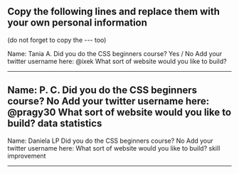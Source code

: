## Copy the following lines and replace them with your own personal information
(do not forget to copy the --- too)

Name: Tania A.
Did you do the CSS beginners course? Yes / No
Add your twitter username here: @ixek
What sort of website would you like to build?

---
Name: P. C.
Did you do the CSS beginners course? No
Add your twitter username here: @pragy30
What sort of website would you like to build? data statistics
---

Name: Daniela LP
Did you do the CSS beginners course? No
Add your twitter username here: 
What sort of website would you like to build? skill improvement

---
